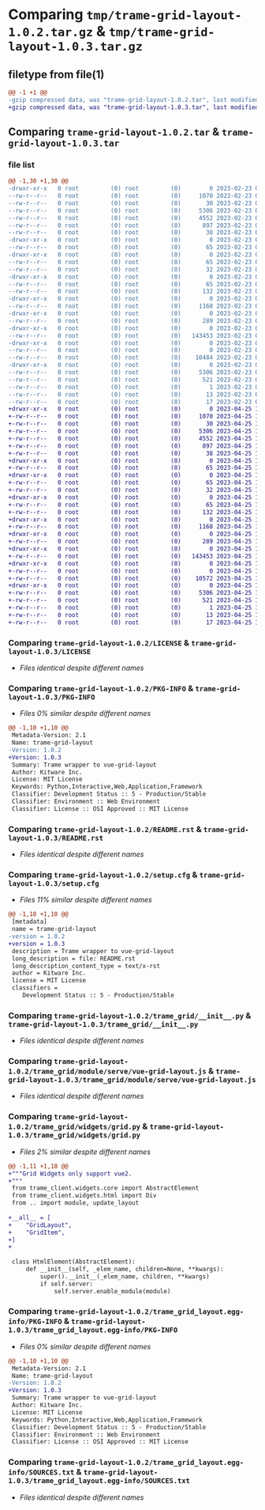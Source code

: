 # Comparing `tmp/trame-grid-layout-1.0.2.tar.gz` & `tmp/trame-grid-layout-1.0.3.tar.gz`

## filetype from file(1)

```diff
@@ -1 +1 @@
-gzip compressed data, was "trame-grid-layout-1.0.2.tar", last modified: Thu Feb 23 02:13:38 2023, max compression
+gzip compressed data, was "trame-grid-layout-1.0.3.tar", last modified: Tue Apr 25 16:35:05 2023, max compression
```

## Comparing `trame-grid-layout-1.0.2.tar` & `trame-grid-layout-1.0.3.tar`

### file list

```diff
@@ -1,30 +1,30 @@
-drwxr-xr-x   0 root         (0) root         (0)        0 2023-02-23 02:13:38.297550 trame-grid-layout-1.0.2/
--rw-r--r--   0 root         (0) root         (0)     1070 2023-02-23 02:13:34.000000 trame-grid-layout-1.0.2/LICENSE
--rw-r--r--   0 root         (0) root         (0)       30 2023-02-23 02:13:34.000000 trame-grid-layout-1.0.2/MANIFEST.in
--rw-r--r--   0 root         (0) root         (0)     5306 2023-02-23 02:13:38.297550 trame-grid-layout-1.0.2/PKG-INFO
--rw-r--r--   0 root         (0) root         (0)     4552 2023-02-23 02:13:34.000000 trame-grid-layout-1.0.2/README.rst
--rw-r--r--   0 root         (0) root         (0)      897 2023-02-23 02:13:38.297550 trame-grid-layout-1.0.2/setup.cfg
--rw-r--r--   0 root         (0) root         (0)       38 2023-02-23 02:13:34.000000 trame-grid-layout-1.0.2/setup.py
-drwxr-xr-x   0 root         (0) root         (0)        0 2023-02-23 02:13:38.293550 trame-grid-layout-1.0.2/trame/
--rw-r--r--   0 root         (0) root         (0)       65 2023-02-23 02:13:34.000000 trame-grid-layout-1.0.2/trame/__init__.py
-drwxr-xr-x   0 root         (0) root         (0)        0 2023-02-23 02:13:38.293550 trame-grid-layout-1.0.2/trame/modules/
--rw-r--r--   0 root         (0) root         (0)       65 2023-02-23 02:13:34.000000 trame-grid-layout-1.0.2/trame/modules/__init__.py
--rw-r--r--   0 root         (0) root         (0)       32 2023-02-23 02:13:34.000000 trame-grid-layout-1.0.2/trame/modules/grid.py
-drwxr-xr-x   0 root         (0) root         (0)        0 2023-02-23 02:13:38.293550 trame-grid-layout-1.0.2/trame/widgets/
--rw-r--r--   0 root         (0) root         (0)       65 2023-02-23 02:13:34.000000 trame-grid-layout-1.0.2/trame/widgets/__init__.py
--rw-r--r--   0 root         (0) root         (0)      132 2023-02-23 02:13:34.000000 trame-grid-layout-1.0.2/trame/widgets/grid.py
-drwxr-xr-x   0 root         (0) root         (0)        0 2023-02-23 02:13:38.293550 trame-grid-layout-1.0.2/trame_grid/
--rw-r--r--   0 root         (0) root         (0)     1168 2023-02-23 02:13:34.000000 trame-grid-layout-1.0.2/trame_grid/__init__.py
-drwxr-xr-x   0 root         (0) root         (0)        0 2023-02-23 02:13:38.293550 trame-grid-layout-1.0.2/trame_grid/module/
--rw-r--r--   0 root         (0) root         (0)      289 2023-02-23 02:13:34.000000 trame-grid-layout-1.0.2/trame_grid/module/__init__.py
-drwxr-xr-x   0 root         (0) root         (0)        0 2023-02-23 02:13:38.293550 trame-grid-layout-1.0.2/trame_grid/module/serve/
--rw-r--r--   0 root         (0) root         (0)   143453 2023-02-23 02:13:34.000000 trame-grid-layout-1.0.2/trame_grid/module/serve/vue-grid-layout.js
-drwxr-xr-x   0 root         (0) root         (0)        0 2023-02-23 02:13:38.293550 trame-grid-layout-1.0.2/trame_grid/widgets/
--rw-r--r--   0 root         (0) root         (0)        0 2023-02-23 02:13:34.000000 trame-grid-layout-1.0.2/trame_grid/widgets/__init__.py
--rw-r--r--   0 root         (0) root         (0)    10484 2023-02-23 02:13:34.000000 trame-grid-layout-1.0.2/trame_grid/widgets/grid.py
-drwxr-xr-x   0 root         (0) root         (0)        0 2023-02-23 02:13:38.297550 trame-grid-layout-1.0.2/trame_grid_layout.egg-info/
--rw-r--r--   0 root         (0) root         (0)     5306 2023-02-23 02:13:38.000000 trame-grid-layout-1.0.2/trame_grid_layout.egg-info/PKG-INFO
--rw-r--r--   0 root         (0) root         (0)      521 2023-02-23 02:13:38.000000 trame-grid-layout-1.0.2/trame_grid_layout.egg-info/SOURCES.txt
--rw-r--r--   0 root         (0) root         (0)        1 2023-02-23 02:13:38.000000 trame-grid-layout-1.0.2/trame_grid_layout.egg-info/dependency_links.txt
--rw-r--r--   0 root         (0) root         (0)       13 2023-02-23 02:13:38.000000 trame-grid-layout-1.0.2/trame_grid_layout.egg-info/requires.txt
--rw-r--r--   0 root         (0) root         (0)       17 2023-02-23 02:13:38.000000 trame-grid-layout-1.0.2/trame_grid_layout.egg-info/top_level.txt
+drwxr-xr-x   0 root         (0) root         (0)        0 2023-04-25 16:35:05.081317 trame-grid-layout-1.0.3/
+-rw-r--r--   0 root         (0) root         (0)     1070 2023-04-25 16:35:01.000000 trame-grid-layout-1.0.3/LICENSE
+-rw-r--r--   0 root         (0) root         (0)       30 2023-04-25 16:35:01.000000 trame-grid-layout-1.0.3/MANIFEST.in
+-rw-r--r--   0 root         (0) root         (0)     5306 2023-04-25 16:35:05.081317 trame-grid-layout-1.0.3/PKG-INFO
+-rw-r--r--   0 root         (0) root         (0)     4552 2023-04-25 16:35:01.000000 trame-grid-layout-1.0.3/README.rst
+-rw-r--r--   0 root         (0) root         (0)      897 2023-04-25 16:35:05.081317 trame-grid-layout-1.0.3/setup.cfg
+-rw-r--r--   0 root         (0) root         (0)       38 2023-04-25 16:35:01.000000 trame-grid-layout-1.0.3/setup.py
+drwxr-xr-x   0 root         (0) root         (0)        0 2023-04-25 16:35:05.081317 trame-grid-layout-1.0.3/trame/
+-rw-r--r--   0 root         (0) root         (0)       65 2023-04-25 16:35:01.000000 trame-grid-layout-1.0.3/trame/__init__.py
+drwxr-xr-x   0 root         (0) root         (0)        0 2023-04-25 16:35:05.081317 trame-grid-layout-1.0.3/trame/modules/
+-rw-r--r--   0 root         (0) root         (0)       65 2023-04-25 16:35:01.000000 trame-grid-layout-1.0.3/trame/modules/__init__.py
+-rw-r--r--   0 root         (0) root         (0)       32 2023-04-25 16:35:01.000000 trame-grid-layout-1.0.3/trame/modules/grid.py
+drwxr-xr-x   0 root         (0) root         (0)        0 2023-04-25 16:35:05.081317 trame-grid-layout-1.0.3/trame/widgets/
+-rw-r--r--   0 root         (0) root         (0)       65 2023-04-25 16:35:01.000000 trame-grid-layout-1.0.3/trame/widgets/__init__.py
+-rw-r--r--   0 root         (0) root         (0)      132 2023-04-25 16:35:01.000000 trame-grid-layout-1.0.3/trame/widgets/grid.py
+drwxr-xr-x   0 root         (0) root         (0)        0 2023-04-25 16:35:05.081317 trame-grid-layout-1.0.3/trame_grid/
+-rw-r--r--   0 root         (0) root         (0)     1168 2023-04-25 16:35:01.000000 trame-grid-layout-1.0.3/trame_grid/__init__.py
+drwxr-xr-x   0 root         (0) root         (0)        0 2023-04-25 16:35:05.081317 trame-grid-layout-1.0.3/trame_grid/module/
+-rw-r--r--   0 root         (0) root         (0)      289 2023-04-25 16:35:01.000000 trame-grid-layout-1.0.3/trame_grid/module/__init__.py
+drwxr-xr-x   0 root         (0) root         (0)        0 2023-04-25 16:35:05.081317 trame-grid-layout-1.0.3/trame_grid/module/serve/
+-rw-r--r--   0 root         (0) root         (0)   143453 2023-04-25 16:35:01.000000 trame-grid-layout-1.0.3/trame_grid/module/serve/vue-grid-layout.js
+drwxr-xr-x   0 root         (0) root         (0)        0 2023-04-25 16:35:05.081317 trame-grid-layout-1.0.3/trame_grid/widgets/
+-rw-r--r--   0 root         (0) root         (0)        0 2023-04-25 16:35:01.000000 trame-grid-layout-1.0.3/trame_grid/widgets/__init__.py
+-rw-r--r--   0 root         (0) root         (0)    10572 2023-04-25 16:35:01.000000 trame-grid-layout-1.0.3/trame_grid/widgets/grid.py
+drwxr-xr-x   0 root         (0) root         (0)        0 2023-04-25 16:35:05.081317 trame-grid-layout-1.0.3/trame_grid_layout.egg-info/
+-rw-r--r--   0 root         (0) root         (0)     5306 2023-04-25 16:35:05.000000 trame-grid-layout-1.0.3/trame_grid_layout.egg-info/PKG-INFO
+-rw-r--r--   0 root         (0) root         (0)      521 2023-04-25 16:35:05.000000 trame-grid-layout-1.0.3/trame_grid_layout.egg-info/SOURCES.txt
+-rw-r--r--   0 root         (0) root         (0)        1 2023-04-25 16:35:05.000000 trame-grid-layout-1.0.3/trame_grid_layout.egg-info/dependency_links.txt
+-rw-r--r--   0 root         (0) root         (0)       13 2023-04-25 16:35:05.000000 trame-grid-layout-1.0.3/trame_grid_layout.egg-info/requires.txt
+-rw-r--r--   0 root         (0) root         (0)       17 2023-04-25 16:35:05.000000 trame-grid-layout-1.0.3/trame_grid_layout.egg-info/top_level.txt
```

### Comparing `trame-grid-layout-1.0.2/LICENSE` & `trame-grid-layout-1.0.3/LICENSE`

 * *Files identical despite different names*

### Comparing `trame-grid-layout-1.0.2/PKG-INFO` & `trame-grid-layout-1.0.3/PKG-INFO`

 * *Files 0% similar despite different names*

```diff
@@ -1,10 +1,10 @@
 Metadata-Version: 2.1
 Name: trame-grid-layout
-Version: 1.0.2
+Version: 1.0.3
 Summary: Trame wrapper to vue-grid-layout
 Author: Kitware Inc.
 License: MIT License
 Keywords: Python,Interactive,Web,Application,Framework
 Classifier: Development Status :: 5 - Production/Stable
 Classifier: Environment :: Web Environment
 Classifier: License :: OSI Approved :: MIT License
```

### Comparing `trame-grid-layout-1.0.2/README.rst` & `trame-grid-layout-1.0.3/README.rst`

 * *Files identical despite different names*

### Comparing `trame-grid-layout-1.0.2/setup.cfg` & `trame-grid-layout-1.0.3/setup.cfg`

 * *Files 11% similar despite different names*

```diff
@@ -1,10 +1,10 @@
 [metadata]
 name = trame-grid-layout
-version = 1.0.2
+version = 1.0.3
 description = Trame wrapper to vue-grid-layout
 long_description = file: README.rst
 long_description_content_type = text/x-rst
 author = Kitware Inc.
 license = MIT License
 classifiers = 
 	Development Status :: 5 - Production/Stable
```

### Comparing `trame-grid-layout-1.0.2/trame_grid/__init__.py` & `trame-grid-layout-1.0.3/trame_grid/__init__.py`

 * *Files identical despite different names*

### Comparing `trame-grid-layout-1.0.2/trame_grid/module/serve/vue-grid-layout.js` & `trame-grid-layout-1.0.3/trame_grid/module/serve/vue-grid-layout.js`

 * *Files identical despite different names*

### Comparing `trame-grid-layout-1.0.2/trame_grid/widgets/grid.py` & `trame-grid-layout-1.0.3/trame_grid/widgets/grid.py`

 * *Files 2% similar despite different names*

```diff
@@ -1,11 +1,18 @@
+"""Grid Widgets only support vue2.
+"""
 from trame_client.widgets.core import AbstractElement
 from trame_client.widgets.html import Div
 from .. import module, update_layout
 
+__all__ = [
+    "GridLayout",
+    "GridItem",
+]
+
 
 class HtmlElement(AbstractElement):
     def __init__(self, _elem_name, children=None, **kwargs):
         super().__init__(_elem_name, children, **kwargs)
         if self.server:
             self.server.enable_module(module)
```

### Comparing `trame-grid-layout-1.0.2/trame_grid_layout.egg-info/PKG-INFO` & `trame-grid-layout-1.0.3/trame_grid_layout.egg-info/PKG-INFO`

 * *Files 0% similar despite different names*

```diff
@@ -1,10 +1,10 @@
 Metadata-Version: 2.1
 Name: trame-grid-layout
-Version: 1.0.2
+Version: 1.0.3
 Summary: Trame wrapper to vue-grid-layout
 Author: Kitware Inc.
 License: MIT License
 Keywords: Python,Interactive,Web,Application,Framework
 Classifier: Development Status :: 5 - Production/Stable
 Classifier: Environment :: Web Environment
 Classifier: License :: OSI Approved :: MIT License
```

### Comparing `trame-grid-layout-1.0.2/trame_grid_layout.egg-info/SOURCES.txt` & `trame-grid-layout-1.0.3/trame_grid_layout.egg-info/SOURCES.txt`

 * *Files identical despite different names*

